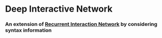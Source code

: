 # Deep Interactive Network
### An extension of [Recurrent Interaction Network](https://aclanthology.org/2020.emnlp-main.304.pdf) by considering syntax information
